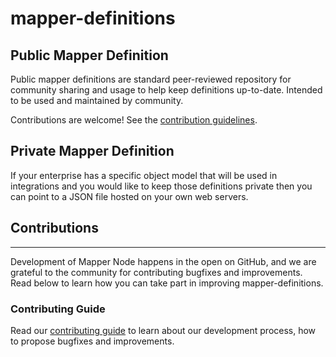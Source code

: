 # mapper-definitions

## Public Mapper Definition

Public mapper definitions are standard peer-reviewed repository for community sharing and usage to help keep definitions up-to-date. Intended to be used and maintained by community.

Contributions are welcome! See the [contribution guidelines](contributing.md).

## Private Mapper Definition

If your enterprise has a specific object model that will be used in integrations and you would like to keep those definitions private then you can point to a JSON file hosted on your own web servers.

## Contributions

---

Development of Mapper Node happens in the open on GitHub, and we are grateful to the community for contributing bugfixes and improvements. Read below to learn how you can take part in improving mapper-definitions.

### Contributing Guide

Read our [contributing guide](contributing.md) to learn about our development process, how to propose bugfixes and improvements.
